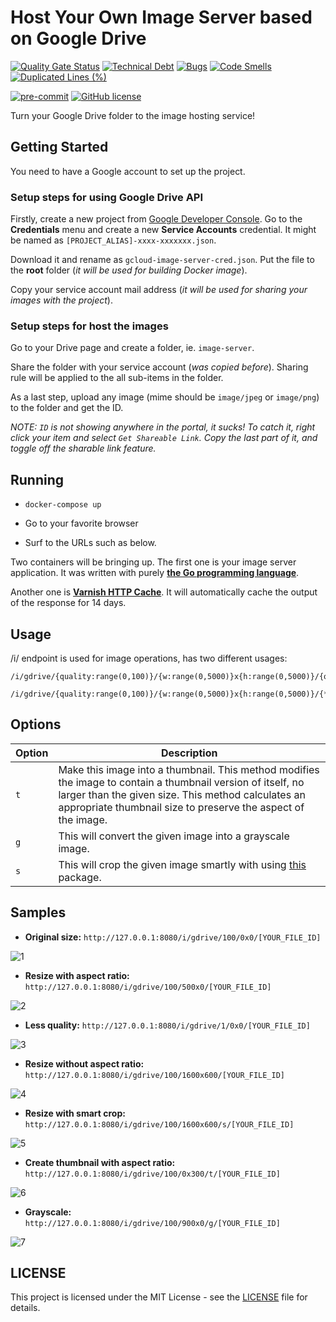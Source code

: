 # Host Your Own Image Server based on Google Drive

[![Quality Gate Status](https://sonarcloud.io/api/project_badges/measure?project=selcukusta_gdrive-image-server&metric=alert_status)](https://sonarcloud.io/dashboard?id=selcukusta_gdrive-image-server)
[![Technical Debt](https://sonarcloud.io/api/project_badges/measure?project=selcukusta_gdrive-image-server&metric=sqale_index)](https://sonarcloud.io/dashboard?id=selcukusta_gdrive-image-server)
[![Bugs](https://sonarcloud.io/api/project_badges/measure?project=selcukusta_gdrive-image-server&metric=bugs)](https://sonarcloud.io/dashboard?id=selcukusta_gdrive-image-server)
[![Code Smells](https://sonarcloud.io/api/project_badges/measure?project=selcukusta_gdrive-image-server&metric=code_smells)](https://sonarcloud.io/dashboard?id=selcukusta_gdrive-image-server)
[![Duplicated Lines (%)](https://sonarcloud.io/api/project_badges/measure?project=selcukusta_gdrive-image-server&metric=duplicated_lines_density)](https://sonarcloud.io/dashboard?id=selcukusta_gdrive-image-server)

[![pre-commit](https://img.shields.io/badge/pre--commit-enabled-brightgreen?logo=pre-commit&logoColor=white)](https://github.com/selcukusta/gdrive-image-server)
[![GitHub license](https://img.shields.io/badge/license-MIT-blue.svg)](https://github.com/selcukusta/gdrive-image-server/blob/master/LICENSE)

Turn your Google Drive folder to the image hosting service!

## Getting Started

You need to have a Google account to set up the project.

### Setup steps for using Google Drive API

Firstly, create a new project from [Google Developer Console](https://console.developers.google.com/). Go to the **Credentials** menu and create a new **Service Accounts** credential. It might be named as `[PROJECT_ALIAS]-xxxx-xxxxxxx.json`.

Download it and rename as `gcloud-image-server-cred.json`. Put the file to the **root** folder (_it will be used for building Docker image_).

Copy your service account mail address (_it will be used for sharing your images with the project_).

### Setup steps for host the images

Go to your Drive page and create a folder, ie. `image-server`.

Share the folder with your service account (_was copied before_). Sharing rule will be applied to the all sub-items in the folder.

As a last step, upload any image (mime should be `image/jpeg` or `image/png`) to the folder and get the ID.

_NOTE: `ID` is not showing anywhere in the portal, it sucks! To catch it, right click your item and select `Get Shareable Link`. Copy the last part of it, and toggle off the sharable link feature._

## Running

- `docker-compose up`

- Go to your favorite browser

- Surf to the URLs such as below.

Two containers will be bringing up. The first one is your image server application. It was written with purely **[the Go programming language](https://golang.org/)**.

Another one is **[Varnish HTTP Cache](https://varnish-cache.org/)**. It will automatically cache the output of the response for 14 days.

## Usage

/i/ endpoint is used for image operations, has two different usages:

```
/i/gdrive/{quality:range(0,100)}/{w:range(0,5000)}x{h:range(0,5000)}/{options:opt}/{*id}

/i/gdrive/{quality:range(0,100)}/{w:range(0,5000)}x{h:range(0,5000)}/{*id}
```

## Options

| Option | Description                                                                                                                                                                                                                         |
| ------ | ----------------------------------------------------------------------------------------------------------------------------------------------------------------------------------------------------------------------------------- |
| `t`    | Make this image into a thumbnail. This method modifies the image to contain a thumbnail version of itself, no larger than the given size. This method calculates an appropriate thumbnail size to preserve the aspect of the image. |
| `g`    | This will convert the given image into a grayscale image.                                                                                                                                                                           |
| `s`    | This will crop the given image smartly with using [this](https://pkg.go.dev/github.com/muesli/smartcrop) package.                                                                                                                   |

## Samples

- **Original size:** `http://127.0.0.1:8080/i/gdrive/100/0x0/[YOUR_FILE_ID]`

![1](assets/1.png)

- **Resize with aspect ratio:** `http://127.0.0.1:8080/i/gdrive/100/500x0/[YOUR_FILE_ID]`

![2](assets/2.png)

- **Less quality:** `http://127.0.0.1:8080/i/gdrive/1/0x0/[YOUR_FILE_ID]`

![3](assets/3.png)

- **Resize without aspect ratio:** `http://127.0.0.1:8080/i/gdrive/100/1600x600/[YOUR_FILE_ID]`

![4](assets/4.png)

- **Resize with smart crop:** `http://127.0.0.1:8080/i/gdrive/100/1600x600/s/[YOUR_FILE_ID]`

![5](assets/5.png)

- **Create thumbnail with aspect ratio:** `http://127.0.0.1:8080/i/gdrive/100/0x300/t/[YOUR_FILE_ID]`

![6](assets/6.png)

- **Grayscale:** `http://127.0.0.1:8080/i/gdrive/100/900x0/g/[YOUR_FILE_ID]`

![7](assets/7.png)

## LICENSE

This project is licensed under the MIT License - see the [LICENSE](LICENSE) file for details.
